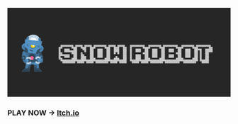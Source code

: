 ![Portada](https://github.com/martinavilasj/GodotGameJam2024/blob/7df23c176b1100f68bf6577c1e729a2d1e90100b/img/portada.png)
### PLAY NOW -> [Itch.io](https://martinavila.itch.io/snow-robot)

